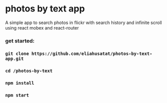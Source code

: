 # photos by text app

A simple app to search photos in flickr with search history and infinite scroll 
using react mobex and react-router

### get started:
### `git clone https://github.com/eliahusatat/photos-by-text-app.git`
### `cd /photos-by-text`
### `npm install`
### `npm start`

